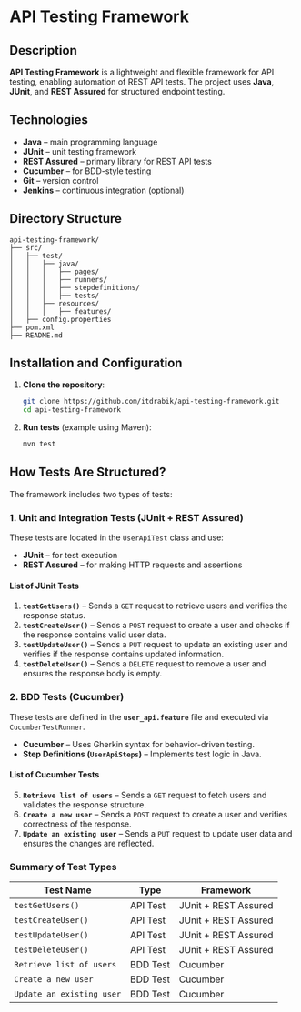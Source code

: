 # API Testing Framework

## Description

**API Testing Framework** is a lightweight and flexible framework for API testing, enabling automation of REST API
tests. The project uses **Java**, **JUnit**, and **REST Assured** for structured endpoint testing.

## Technologies

- **Java** – main programming language
- **JUnit** – unit testing framework
- **REST Assured** – primary library for REST API tests
- **Cucumber** – for BDD-style testing
- **Git** – version control
- **Jenkins** – continuous integration (optional)

## Directory Structure

```
api-testing-framework/
├── src/
│   ├── test/
│   │   ├── java/
│   │   │   ├── pages/          
│   │   │   ├── runners/        
│   │   │   ├── stepdefinitions/ 
│   │   │   ├── tests/          
│   │   ├── resources/
│   │   │   ├── features/       
│   ├── config.properties       
├── pom.xml      
├── README.md    
```

## Installation and Configuration

1. **Clone the repository**:
   ```sh
   git clone https://github.com/itdrabik/api-testing-framework.git
   cd api-testing-framework
   ```

2. **Run tests** (example using Maven):
   ```sh
   mvn test
   ```

## How Tests Are Structured?

The framework includes two types of tests:

### **1. Unit and Integration Tests (JUnit + REST Assured)**

These tests are located in the `UserApiTest` class and use:

- **JUnit** – for test execution
- **REST Assured** – for making HTTP requests and assertions

#### **List of JUnit Tests**

1. **`testGetUsers()`** – Sends a `GET` request to retrieve users and verifies the response status.
2. **`testCreateUser()`** – Sends a `POST` request to create a user and checks if the response contains valid user data.
3. **`testUpdateUser()`** – Sends a `PUT` request to update an existing user and verifies if the response contains
   updated information.
4. **`testDeleteUser()`** – Sends a `DELETE` request to remove a user and ensures the response body is empty.

### **2. BDD Tests (Cucumber)**

These tests are defined in the **`user_api.feature`** file and executed via `CucumberTestRunner`.

- **Cucumber** – Uses Gherkin syntax for behavior-driven testing.
- **Step Definitions (`UserApiSteps`)** – Implements test logic in Java.

#### **List of Cucumber Tests**

5. **`Retrieve list of users`** – Sends a `GET` request to fetch users and validates the response structure.
6. **`Create a new user`** – Sends a `POST` request to create a user and verifies correctness of the response.
7. **`Update an existing user`** – Sends a `PUT` request to update user data and ensures the changes are reflected.

### **Summary of Test Types**

| Test Name                   | Type | Framework |
|-----------------------------|------|------------|
| `testGetUsers()`            | API Test | JUnit + REST Assured |
| `testCreateUser()`          | API Test | JUnit + REST Assured |
| `testUpdateUser()`          | API Test | JUnit + REST Assured |
| `testDeleteUser()`          | API Test | JUnit + REST Assured |
| `Retrieve list of users`    | BDD Test | Cucumber |
| `Create a new user`         | BDD Test | Cucumber |
| `Update an existing user`   | BDD Test | Cucumber |



